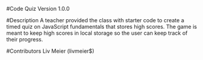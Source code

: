 #Code Quiz
Version 1.0.0

#Description
A teacher provided the class with starter code to create a timed quiz on JavaScript fundamentals that stores high scores. The game is meant to keep high scores in local storage so the user can keep track of their progress. 

#Contributors
Liv Meier (livmeier$)